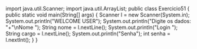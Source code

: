 import java.util.Scanner;
import java.util.ArrayList;
public class Exercicio51 {
    public static void main(String[] args) {
        Scanner l = new Scanner(System.in);
        System.out.println("WELCOME USER");
        System.out.println("Digite os dados: "+"\nNome ");
        String nome = l.nextLine();
        System.out.println("Login ");
        String cargo = l.nextLine();
        System.out.println("Senha");
        int senha = l.nextInt();
     }
}

